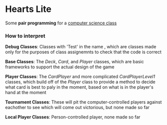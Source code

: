 # Hearts Lite

Some **pair programming** for a [computer science class](https://lasacs.com/)

### How to interpret

**Debug Classes**: Classes with 'Test' in the name , which are classes made only for the purposes of class assignemnts to check that the code is correct

**Base Classes**: The *Deck*, *Card*, and *Player* classes, which are basic frameworks to support the actual design of the game

**Player Classes**: The *CardPlayer* and more complicated *CardPlayerLevel1* classes, which build off of the *Player* class to provide a method to decide what card is best to paly in the moment, based on what is in the player's hand at the moment

**Tournament Classes**: These will pit the computer-controlled players against eachother to see which will come out victorious, but none made so far

**Local Player Classes**: Person-controlled player, none made so far
